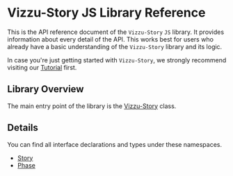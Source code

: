 # Vizzu-Story JS Library Reference

This is the API reference document of the `Vizzu-Story` `JS` library. It
provides information about every detail of the API. This works best for users
who already have a basic understanding of the `Vizzu-Story` library and its
logic.

In case you're just getting started with `Vizzu-Story`, we strongly recommend
visiting our [Tutorial](../tutorial/index.md) first.

## Library Overview

The main entry point of the library is the
[Vizzu-Story](./classes/VizzuPlayer.md) class.

## Details

You can find all interface declarations and types under these namespaces.

- [Story](./interfaces/Story.md)
- [Phase](./interfaces/Phase.md)
